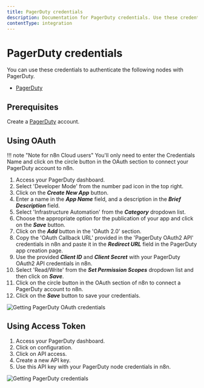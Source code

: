 ```yaml
---
title: PagerDuty credentials
description: Documentation for PagerDuty credentials. Use these credentials to authenticate PagerDuty in n8n, a workflow automation platform.
contentType: integration
---
```


# PagerDuty credentials

You can use these credentials to authenticate the following nodes with PagerDuty.

- [PagerDuty](/integrations/builtin/app-nodes/n8n-nodes-base.pagerduty/)

## Prerequisites

Create a [PagerDuty](https://pagerduty.com/) account.

## Using OAuth

!!! note "Note for n8n Cloud users"
    You'll only need to enter the Credentials Name and click on the circle button in the OAuth section to connect your PagerDuty account to n8n.


1. Access your PagerDuty dashboard.
2. Select 'Developer Mode' from the number pad icon in the top right.
3. Click on the ***Create New App*** button.
4. Enter a name in the ***App Name*** field, and a description in the ***Brief Description*** field.
5. Select 'Infrastructure Automation' from the ***Category*** dropdown list.
6. Choose the appropriate option for the publication of your app and click on the ***Save*** button.
7. Click on the ***Add*** button in the 'OAuth 2.0' section.
8. Copy the 'OAuth Callback URL' provided in the 'PagerDuty OAuth2 API' credentials in n8n and paste it in the ***Redirect URL*** field in the PagerDuty app creation page.
9. Use the provided ***Client ID*** and ***Client Secret*** with your PagerDuty OAuth2 API credentials in n8n.
10. Select 'Read/Write' from the ***Set Permission Scopes*** dropdown list and then click on ***Save***.
11. Click on the circle button in the OAuth section of n8n to connect a PagerDuty account to n8n.
12. Click on the ***Save*** button to save your credentials.

![Getting PagerDuty OAuth credentials](/_images/integrations/builtin/credentials/pagerduty/using-oauth.gif)

## Using Access Token

1. Access your PagerDuty dashboard.
2. Click on configuration.
3. Click on API access.
4. Create a new API key.
5. Use this API key with your PagerDuty node credentials in n8n.

![Getting PagerDuty credentials](/_images/integrations/builtin/credentials/pagerduty/using-access-token.gif)

